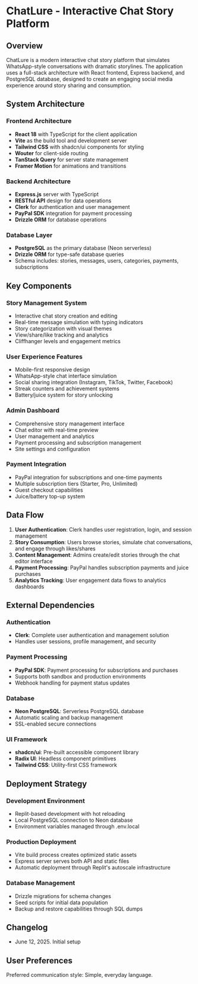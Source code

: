 # ChatLure - Interactive Chat Story Platform

## Overview

ChatLure is a modern interactive chat story platform that simulates WhatsApp-style conversations with dramatic storylines. The application uses a full-stack architecture with React frontend, Express backend, and PostgreSQL database, designed to create an engaging social media experience around story sharing and consumption.

## System Architecture

### Frontend Architecture
- **React 18** with TypeScript for the client application
- **Vite** as the build tool and development server
- **Tailwind CSS** with shadcn/ui components for styling
- **Wouter** for client-side routing
- **TanStack Query** for server state management
- **Framer Motion** for animations and transitions

### Backend Architecture
- **Express.js** server with TypeScript
- **RESTful API** design for data operations
- **Clerk** for authentication and user management
- **PayPal SDK** integration for payment processing
- **Drizzle ORM** for database operations

### Database Layer
- **PostgreSQL** as the primary database (Neon serverless)
- **Drizzle ORM** for type-safe database queries
- Schema includes: stories, messages, users, categories, payments, subscriptions

## Key Components

### Story Management System
- Interactive chat story creation and editing
- Real-time message simulation with typing indicators
- Story categorization with visual themes
- View/share/like tracking and analytics
- Cliffhanger levels and engagement metrics

### User Experience Features
- Mobile-first responsive design
- WhatsApp-style chat interface simulation
- Social sharing integration (Instagram, TikTok, Twitter, Facebook)
- Streak counters and achievement systems
- Battery/juice system for story unlocking

### Admin Dashboard
- Comprehensive story management interface
- Chat editor with real-time preview
- User management and analytics
- Payment processing and subscription management
- Site settings and configuration

### Payment Integration
- PayPal integration for subscriptions and one-time payments
- Multiple subscription tiers (Starter, Pro, Unlimited)
- Guest checkout capabilities
- Juice/battery top-up system

## Data Flow

1. **User Authentication**: Clerk handles user registration, login, and session management
2. **Story Consumption**: Users browse stories, simulate chat conversations, and engage through likes/shares
3. **Content Management**: Admins create/edit stories through the chat editor interface
4. **Payment Processing**: PayPal handles subscription payments and juice purchases
5. **Analytics Tracking**: User engagement data flows to analytics dashboards

## External Dependencies

### Authentication
- **Clerk**: Complete user authentication and management solution
- Handles user sessions, profile management, and security

### Payment Processing
- **PayPal SDK**: Payment processing for subscriptions and purchases
- Supports both sandbox and production environments
- Webhook handling for payment status updates

### Database
- **Neon PostgreSQL**: Serverless PostgreSQL database
- Automatic scaling and backup management
- SSL-enabled secure connections

### UI Framework
- **shadcn/ui**: Pre-built accessible component library
- **Radix UI**: Headless component primitives
- **Tailwind CSS**: Utility-first CSS framework

## Deployment Strategy

### Development Environment
- Replit-based development with hot reloading
- Local PostgreSQL connection to Neon database
- Environment variables managed through .env.local

### Production Deployment
- Vite build process creates optimized static assets
- Express server serves both API and static files
- Automatic deployment through Replit's autoscale infrastructure

### Database Management
- Drizzle migrations for schema changes
- Seed scripts for initial data population
- Backup and restore capabilities through SQL dumps

## Changelog
- June 12, 2025. Initial setup

## User Preferences

Preferred communication style: Simple, everyday language.